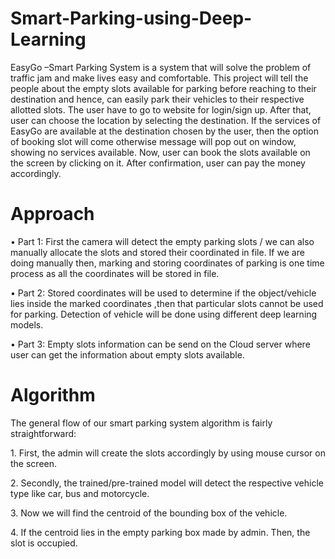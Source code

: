 # Smart-Parking-using-Deep-Learning
EasyGo –Smart Parking System is a system that will solve the problem of traffic jam and make lives easy and comfortable. This project will tell the people about the empty slots available for parking before reaching to their destination and hence, can easily park their vehicles to their respective allotted slots. The user have to go to website for login/sign up. After that, user can choose the location by selecting the destination. If the services of EasyGo are available at the destination chosen by the user, then the option of booking slot will come otherwise message will pop out on window, showing no services available. Now, user can book the slots available on the screen by clicking on it. After confirmation, user can pay the money accordingly.
# Approach
<p>•	Part 1: First the camera will detect the empty parking slots / we can also manually allocate the slots and stored their coordinated in file. If we are doing manually then, marking and storing coordinates of parking is one time process as all the coordinates will be stored in file.</p>
<p>•	Part 2: Stored coordinates will be used to determine if the object/vehicle lies inside the marked coordinates ,then that particular slots cannot be used for parking. Detection of vehicle will be done using different deep learning models.</p>
<p>•	Part 3: Empty slots information can be send on the Cloud server where user can get the information about empty slots available.</p> 

# Algorithm
<p>The general flow of our smart parking system algorithm is fairly straightforward:</p>
<p>1.	First, the admin will create the slots accordingly by using mouse cursor on the screen.</p>
<p>2.	Secondly, the trained/pre-trained model will detect the respective vehicle type like car, bus and motorcycle.</p>
<p>3.	Now we will find the centroid of the bounding box of the vehicle.</p>
<p>4.	If the centroid lies in the empty parking box made by admin. Then, the slot is occupied.</p>
